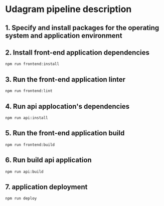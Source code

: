 # Udagram pipeline description

## 1. Specify and install packages for the operating system and application environment
## 2. Install front-end application dependencies
    npm run frontend:install
## 3. Run the front-end application linter
    npm run frontend:lint
## 4. Run api applocation's dependencies
    npm run api:install
## 5. Run the front-end application build
    npm run frontend:build
## 6. Run build api application
    npm run api:build
## 7. application deployment
    npm run deploy